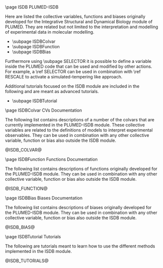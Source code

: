 \page ISDB PLUMED-ISDB

<!-- 
description: Integrative Structural and Dynamical Biology with PLUMED
authors: Max Bonomi and Carlo Camilloni
reference: \cite Bonomi:2017dn 
-->

Here are listed the collective variables, functions and biases originally developed for the Integrative Structural and Dynamical Biology module of PLUMED. They are related but not limited to the interpretation and modelling of experimental data in molecular modelling.

- \subpage ISDBColvar
- \subpage ISDBFunction
- \subpage ISDBBias

Furthermore using \subpage SELECTOR it is possible to define a variable
inside the PLUMED code that can be used and modified by other actions. For example,
a \ref SELECTOR can be used in combination with \ref RESCALE to activate
a simulated-tempering like approach.

Additional tutorials focused on the ISDB module are included in the following and are meant as advanced tutorials.

- \subpage ISDBTutorial

\page ISDBColvar CVs Documentation

The following list contains descriptions of a number of the colvars that are currently implemented in the PLUMED-ISDB module.
These collective variables are related to the definitions of models to interpret experimental observables. They can be used in combination with any other collective variable, function or bias also outside the ISDB module.

@ISDB_COLVAR@

\page ISDBFunction Functions Documentation

The following list contains descriptions of functions originally developed for the PLUMED-ISDB module. They can be used in combination with any other collective variable, function or bias also outside the ISDB module.

@ISDB_FUNCTION@

\page ISDBBias Biases Documentation

The following list contains descriptions of biases originally developed for the PLUMED-ISDB module. They can be used in combination with any other collective variable, function or bias also outside the ISDB module.

@ISDB_BIAS@

\page ISDBTutorial Tutorials

The following are tutorials meant to learn how to use the different methods implemented in the ISDB module.

@ISDB_TUTORIALS@


